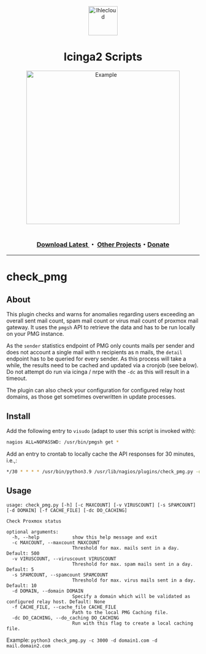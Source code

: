 <p align="center"><img alt="Ihlecloud" src="https://me.ihlecloud.de/img/logo.png" height="76"></p></img>
<h1 align="center">Icinga2 Scripts</h1>
<p align="center" style="margin-bottom: 0px !important;">
  <img width="400" src="img/fail2ban_new.png" alt="Example" align="center">
</p>
<br>
<h3 align="center">
    <a href="https://github.com/n1tr0-5urf3r/check_pmg/releases">Download Latest
    </a>・
    <a href="https://exchange.icinga.com/n1tr0-5urf3r">Other Projects</a>・<a href="https://www.paypal.com/donate/?hosted_button_id=KXMYX49C6MLLN">Donate</a></h3>

---

# check_pmg

## About
This plugin checks and warns for anomalies regarding users exceeding an overall sent mail count, spam mail count or virus mail count of proxmox mail gateway. It uses the `pmgsh` API to retrieve the data and has to be run locally on your PMG instance.

As the `sender` statistics endpoint of PMG only counts mails per sender and does not account a single mail with n recipients as n mails, the `detail` endpoint has to be queried for every sender. As this process will take a while, the results need to be cached and updated via a cronjob (see below). Do not attempt do run via icinga / nrpe with the `-dc` as this will result in a timeout.


The plugin can also check your configuration for configured relay host domains, as those get sometimes overwritten in update processes.

## Install
Add the following entry to `visudo` (adapt to user this script is invoked with):
```sh
nagios ALL=NOPASSWD: /usr/bin/pmgsh get *
```

Add an entry to crontab to locally cache the API responses for 30 minutes, i.e.,:
```sh
*/30 * * * * /usr/bin/python3.9 /usr/lib/nagios/plugins/check_pmg.py -dc 1
```

## Usage
```
usage: check_pmg.py [-h] [-c MAXCOUNT] [-v VIRUSCOUNT] [-s SPAMCOUNT] [-d DOMAIN] [-f CACHE_FILE] [-dc DO_CACHING]

Check Proxmox status

optional arguments:
  -h, --help            show this help message and exit
  -c MAXCOUNT, --maxcount MAXCOUNT
                        Threshold for max. mails sent in a day. Default: 500
  -v VIRUSCOUNT, --viruscount VIRUSCOUNT
                        Threshold for max. spam mails sent in a day. Default: 5
  -s SPAMCOUNT, --spamcount SPAMCOUNT
                        Threshold for max. virus mails sent in a day. Default: 10
  -d DOMAIN, --domain DOMAIN
                        Specify a domain which will be validated as configured relay host. Default: None
  -f CACHE_FILE, --cache_file CACHE_FILE
                        Path to the local PMG Caching file.
  -dc DO_CACHING, --do_caching DO_CACHING
                        Run with this flag to create a local caching file.
```
Example: `python3 check_pmg.py -c 3000 -d domain1.com -d mail.domain2.com`

